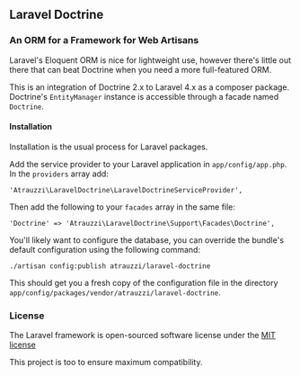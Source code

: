 ## Laravel Doctrine

### An ORM for a Framework for Web Artisans

Laravel's Eloquent ORM is nice for lightweight use, however there's little out there that can beat Doctrine when you need a more full-featured ORM.

This is an integration of Doctrine 2.x to Laravel 4.x as a composer package. Doctrine's `EntityManager` instance is accessible through a facade named `Doctrine`.

#### Installation

Installation is the usual process for Laravel packages.

Add the service provider to your Laravel application in `app/config/app.php`. In the `providers` array add:

    'Atrauzzi\LaravelDoctrine\LaravelDoctrineServiceProvider',

Then add the following to your `facades` array in the same file:

    'Doctrine' => 'Atrauzzi\LaravelDoctrine\Support\Facades\Doctrine',

You'll likely want to configure the database, you can override the bundle's default configuration using the following command:

    ./artisan config:publish atrauzzi/laravel-doctrine
    
This should get you a fresh copy of the configuration file in the directory `app/config/packages/vendor/atrauzzi/laravel-doctrine`.

### License

The Laravel framework is open-sourced software license under the [MIT license](http://opensource.org/licenses/MIT)

This project is too to ensure maximum compatibility.
